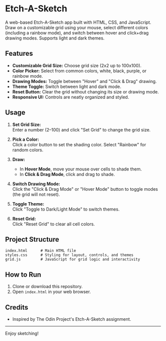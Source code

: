 # Etch-A-Sketch

A web-based Etch-A-Sketch app built with HTML, CSS, and JavaScript. Draw on a customizable grid using your mouse, select different colors (including a rainbow mode), and switch between hover and click+drag drawing modes. Supports light and dark themes.

## Features

- **Customizable Grid Size:** Choose grid size (2x2 up to 100x100).
- **Color Picker:** Select from common colors, white, black, purple, or rainbow mode.
- **Drawing Modes:** Toggle between "Hover" and "Click & Drag" drawing.
- **Theme Toggle:** Switch between light and dark mode.
- **Reset Button:** Clear the grid without changing its size or drawing mode.
- **Responsive UI:** Controls are neatly organized and styled.

## Usage

1. **Set Grid Size:**  
   Enter a number (2–100) and click "Set Grid" to change the grid size.

2. **Pick a Color:**  
   Click a color button to set the shading color. Select "Rainbow" for random colors.

3. **Draw:**  
   - In **Hover Mode**, move your mouse over cells to shade them.
   - In **Click & Drag Mode**, click and drag to shade.

4. **Switch Drawing Mode:**  
   Click the "Click & Drag Mode" or "Hover Mode" button to toggle modes (the grid will not reset).

5. **Toggle Theme:**  
   Click "Toggle to Dark/Light Mode" to switch themes.

6. **Reset Grid:**  
   Click "Reset Grid" to clear all cell colors.

## Project Structure

```
index.html      # Main HTML file
styles.css      # Styling for layout, controls, and themes
grid.js         # JavaScript for grid logic and interactivity
```

## How to Run

1. Clone or download this repository.
2. Open `index.html` in your web browser.

## Credits

- Inspired by The Odin Project's Etch-A-Sketch assignment.

---

Enjoy sketching!